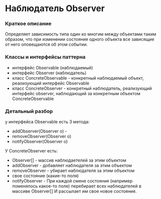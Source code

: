 # Наблюдатель Observer
### Краткое описание
Определяет зависимость типа один ко многим между объектами таким образом, что при изменении состояния одного объекта все зависящие от него оповещаются об этом событии.
### Классы и интерфейсы паттерна
- интерфейс Observable (наблюдаемый)
- интерфейс Observer (наблюдатель)
- класс ConcreteObservable - конкретный наблюдаемый объект, реаоизующий интерфейс Observable
- класс ConcreteObserver - конкретный наблюдатель, реализующий интерфейс observer, наблюдающий за конкретным объектом ConcreteObservable

### Детальный разбор
у интерфейса Observable есть 3 метода:
- addObserver(Observer o) - 
- removeObserver(Observer o)
- notifyObserver(Observer o)

У ConcreteObserver есть:
- Observer[] - массив наблюдаетелей за этим объектом
- addObserver - добавляет наблюдателя за этим объектом
- removeObserver - убирает наблюдателя за этим объектом
- свое состояние (какие-то поля)
- notifyObserver - При каждой смене состояния (например поменялось какое-то поле) перебирает всех наблюдателей в массиве Observer[] И рассылает им свое новое состояние.
